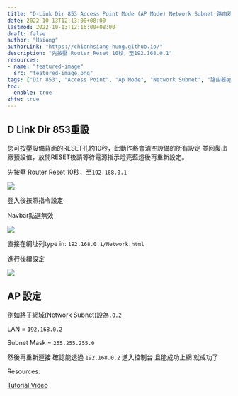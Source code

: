 ```yaml
---
title: "D-Link Dir 853 Access Point Mode (AP Mode) Network Subnet 路由器AP設定"
date: 2022-10-13T12:13:00+08:00
lastmod: 2022-10-13T12:16:00+08:00
draft: false
author: "Hsiang"
authorLink: "https://chienhsiang-hung.github.io/"
description: "先按壓 Router Reset 10秒，至192.168.0.1"
resources:
- name: "featured-image"
  src: "featured-image.png"
tags: ["Dir 853", "Access Point", "Ap Mode", "Network Subnet", "路由器ap設定"]
toc:
  enable: true
zhtw: true
---
```

## D Link Dir 853重設
您可按壓設備背面的RESET孔約10秒，此動作將會清空設備的所有設定 並回復出廠預設值，放開RESET後請等待電源指示燈亮藍燈後再重新設定。

先按壓 Router Reset 10秒，至`192.168.0.1`

![](https://miro.medium.com/max/700/1*FFNotMaCRMgtT58Ast_fow.png)

登入後按照指令設定

Navbar點選無效

![](https://miro.medium.com/max/700/1*4UigCK9qn7t8Xlz4scoZzg.png)

直接在網址列type in:  `192.168.0.1/Network.html`

進行後續設定

![](https://miro.medium.com/max/700/1*4PCVOPDwKHEqsv1Pa62FhQ.png)

## AP 設定

例如將子網域(Network Subnet)設為`.0.2`

LAN =  `192.168.0.2`

Subnet Mask =  `255.255.255.0`

然後再重新連接 確認能透過  `192.168.0.2`  進入控制台 且能成功上網 就成功了

Resources:

[Tutorial Video](https://www.youtube.com/watch?v=tLFCZJNpKaE)
